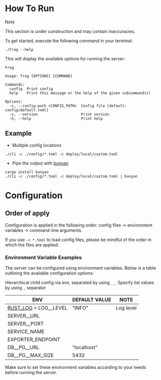 # How To Run

> [!NOTE]  
> This section is under construction and may contain inaccuracies.

To get started, execute the following command in your terminal:

```shell
./frog --help
```

This will display the available options for running the server:

```
Frog

Usage: frog [OPTIONS] [COMMAND]

Commands:
  config  Print config
  help    Print this message or the help of the given subcommand(s)

Options:
  -c, --config-path <CONFIG_PATH>  Config file [default: config/default.toml]
  -v, --version                    Print version
  -h, --help                       Print help
```

## Example

- Multiple config locations

```shell
./cli -c ./config/*.toml -c deploy/local/custom.toml
```

- Pipe the output with [bunyan](https://github.com/trentm/node-bunyan)

```shell
cargo install bunyan
./cli -c ./config/*.toml -c deploy/local/custom.toml | bunyan
```

# Configuration

## Order of apply

Configuration is applied in the following order: config files -> environment variables -> command-line arguments.

If you use `-c *.toml` to load config files, please be mindful of the order in which the files are applied.

### Environment Variable Examples

The server can be configured using environment variables. Below is a table outlining the available configuration
options:

Hierarchical child config via env, separated by using `__`. Specify list values by using `,` separator

| ENV                                                                      | DEFAULT VALUE | NOTE      |
|--------------------------------------------------------------------------|---------------|-----------|
| [RUST_LOG](https://docs.rs/env_logger/latest/env_logger/) > LOG\_\_LEVEL | "INFO"        | Log level |
| SERVER\_\_URL                                                            |               |           |
| SERVER\_\_PORT                                                           |               |           |
| SERVICE_NAME                                                             |               |           |
| EXPORTER_ENDPOINT                                                        |               |           |
| DB\_\_PG\_\_URL                                                          | "localhost"   |           |
| DB\_\_PG\_\_MAX_SIZE                                                     | 5432          |           |

Make sure to set these environment variables according to your needs before running the server.
